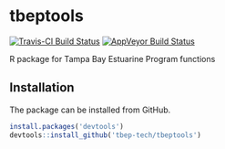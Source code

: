 # tbeptools

[![Travis-CI Build Status](https://travis-ci.org/tbep-tech/tbeptools.svg?branch=master)](https://travis-ci.org/tbep-tech/tbeptools)
[![AppVeyor Build Status](https://ci.appveyor.com/api/projects/status/github/tbep-tech/tbeptools?branch=master&svg=true)](https://ci.appveyor.com/project/tbep-tech/tbeptools)

R package for Tampa Bay Estuarine Program functions

## Installation

The package can be installed from GitHub.

``` r
install.packages('devtools')
devtools::install_github('tbep-tech/tbeptools')
```
